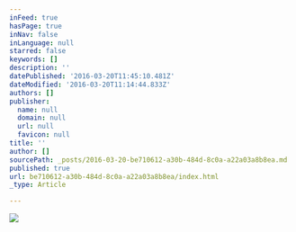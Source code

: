 ```yaml
---
inFeed: true
hasPage: true
inNav: false
inLanguage: null
starred: false
keywords: []
description: ''
datePublished: '2016-03-20T11:45:10.481Z'
dateModified: '2016-03-20T11:14:44.833Z'
authors: []
publisher:
  name: null
  domain: null
  url: null
  favicon: null
title: ''
author: []
sourcePath: _posts/2016-03-20-be710612-a30b-484d-8c0a-a22a03a8b8ea.md
published: true
url: be710612-a30b-484d-8c0a-a22a03a8b8ea/index.html
_type: Article

---
```

![](https://the-grid-user-content.s3-us-west-2.amazonaws.com/11824cf1-2e2f-420b-9636-037f03b3b3da.jpg)
